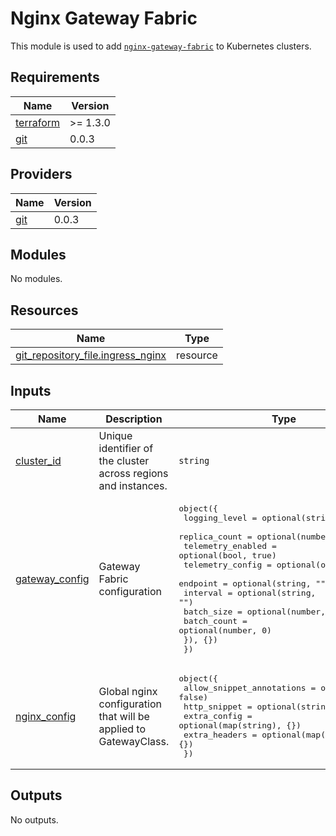 # Nginx Gateway Fabric

This module is used to add [`nginx-gateway-fabric`](https://docs.nginx.com/nginx-gateway-fabric/) to Kubernetes clusters.

## Requirements

| Name | Version |
|------|---------|
| <a name="requirement_terraform"></a> [terraform](#requirement\_terraform) | >= 1.3.0 |
| <a name="requirement_git"></a> [git](#requirement\_git) | 0.0.3 |

## Providers

| Name | Version |
|------|---------|
| <a name="provider_git"></a> [git](#provider\_git) | 0.0.3 |

## Modules

No modules.

## Resources

| Name | Type |
|------|------|
| [git_repository_file.ingress_nginx](https://registry.terraform.io/providers/xenitab/git/0.0.3/docs/resources/repository_file) | resource |

## Inputs

| Name | Description | Type | Default | Required |
|------|-------------|------|---------|:--------:|
| <a name="input_cluster_id"></a> [cluster\_id](#input\_cluster\_id) | Unique identifier of the cluster across regions and instances. | `string` | n/a | yes |
| <a name="input_gateway_config"></a> [gateway\_config](#input\_gateway\_config) | Gateway Fabric configuration | <pre>object({<br/>    logging_level     = optional(string, "info")<br/>    replica_count     = optional(number, 2)<br/>    telemetry_enabled = optional(bool, true)<br/>    telemetry_config = optional(object({<br/>      endpoint    = optional(string, "")<br/>      interval    = optional(string, "")<br/>      batch_size  = optional(number, 0)<br/>      batch_count = optional(number, 0)<br/>    }), {})<br/>  })</pre> | n/a | yes |
| <a name="input_nginx_config"></a> [nginx\_config](#input\_nginx\_config) | Global nginx configuration that will be applied to GatewayClass. | <pre>object({<br/>    allow_snippet_annotations = optional(bool, false)<br/>    http_snippet              = optional(string, "")<br/>    extra_config              = optional(map(string), {})<br/>    extra_headers             = optional(map(string), {})<br/>  })</pre> | n/a | yes |

## Outputs

No outputs.
